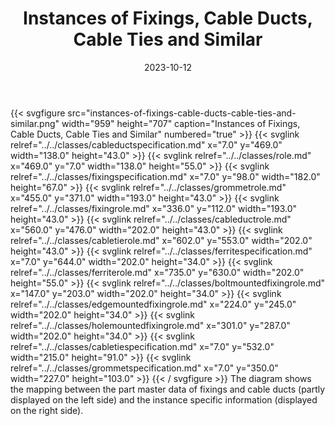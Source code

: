 ﻿---
title: Instances of Fixings, Cable Ducts, Cable Ties and Similar
toc: false
type: specs
layout: diagram
date: "2023-10-12"
draft: false
specification: VEC
version: 2.1.0
documentType: "Recommendation"
elementType: Diagram
classes:
  - CableDuctSpecification
  - Role
  - FixingSpecification
  - GrommetRole
  - FixingRole
  - CableDuctRole
  - CableTieRole
  - FerriteSpecification
  - FerriteRole
  - BoltMountedFixingRole
  - EdgeMountedFixingRole
  - HoleMountedFixingRole
  - CableTieSpecification
  - GrommetSpecification
menu:
  VEC-2.1.0:    
    parent: instances-of-components
    identifier: instances-of-components/instances-of-fixings-cable-ducts-cable-ties-and-similar
    weight: 1007010 

# Prev/next pager order (if `docs_section_pager` enabled in `params.toml`)
weight: 1007010
---
{{< svgfigure src="instances-of-fixings-cable-ducts-cable-ties-and-similar.png" width="959" height="707" caption="Instances of Fixings, Cable Ducts, Cable Ties and Similar" numbered="true" >}}
  {{< svglink relref="../../classes/cableductspecification.md" x="7.0" y="469.0" width="138.0" height="43.0" >}}
  {{< svglink relref="../../classes/role.md" x="469.0" y="7.0" width="138.0" height="55.0" >}}
  {{< svglink relref="../../classes/fixingspecification.md" x="7.0" y="98.0" width="182.0" height="67.0" >}}
  {{< svglink relref="../../classes/grommetrole.md" x="455.0" y="371.0" width="193.0" height="43.0" >}}
  {{< svglink relref="../../classes/fixingrole.md" x="336.0" y="112.0" width="193.0" height="43.0" >}}
  {{< svglink relref="../../classes/cableductrole.md" x="560.0" y="476.0" width="202.0" height="43.0" >}}
  {{< svglink relref="../../classes/cabletierole.md" x="602.0" y="553.0" width="202.0" height="43.0" >}}
  {{< svglink relref="../../classes/ferritespecification.md" x="7.0" y="644.0" width="202.0" height="34.0" >}}
  {{< svglink relref="../../classes/ferriterole.md" x="735.0" y="630.0" width="202.0" height="55.0" >}}
  {{< svglink relref="../../classes/boltmountedfixingrole.md" x="147.0" y="203.0" width="202.0" height="34.0" >}}
  {{< svglink relref="../../classes/edgemountedfixingrole.md" x="224.0" y="245.0" width="202.0" height="34.0" >}}
  {{< svglink relref="../../classes/holemountedfixingrole.md" x="301.0" y="287.0" width="202.0" height="34.0" >}}
  {{< svglink relref="../../classes/cabletiespecification.md" x="7.0" y="532.0" width="215.0" height="91.0" >}}
  {{< svglink relref="../../classes/grommetspecification.md" x="7.0" y="350.0" width="227.0" height="103.0" >}}
{{< / svgfigure >}}
The diagram shows the mapping between the part master data of fixings and cable ducts (partly displayed on the left side) and the instance specific information (displayed on the right side).